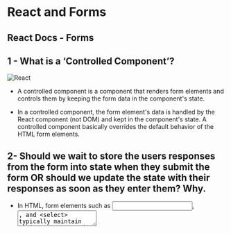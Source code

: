 # React and Forms
## React Docs - Forms

## 1 - What is a ‘Controlled Component’?

![React](https://pbs.twimg.com/media/EKzwxZ4WkAAwjlw.jpg)

- A controlled component is a component that renders form elements and controls them by keeping the form data in the component's state.

- In a controlled component, the form element's data is handled by the React component (not DOM) and kept in the component's state. A controlled component basically overrides the default behavior of the HTML form elements.

## 2- Should we wait to store the users responses from the form into state when they submit the form OR should we update the state with their responses as soon as they enter them? Why.

- In HTML, form elements such as <input>, <textarea>, and <select> typically maintain their own state and update it based on user input. In React, mutable state is typically kept in the state property of components, and only updated with setState().

## How do we target what the user is entering if we have an event handler on an input field?

- Since the value attribute is set on our form element, the displayed value will always be this.state.value, making the React state the source of truth. Since handleChange runs on every keystroke to update the React state, the displayed value will update as the user types.

- With a controlled component, the input’s value is always driven by the React state. While this means you have to type a bit more code, you can now pass the value to other UI elements too,

## The Conditional (Ternary) Operator Explained

## 1 - Why would we use a ternary operator?

- Shorten your if statements into one line of code with the conditional operator
- Using a conditional, like an if statement, allows us to specify that a certain block of code should be executed if a certain condition is met.

## 2 - Rewrite the following statement using a ternary statement

-     if(x===y){
      console.log(true);
      } else {
      console.log(false);
      }
                 |
                 |
                 |
                 |
      
      x === y ? true: false

![React](https://scotch-res.cloudinary.com/image/upload/w_1500,q_auto:good,f_auto/v1562952581/jqctyinrganjts991d3w.jpg)
